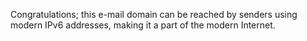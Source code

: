 Congratulations; this e-mail domain can be reached by senders using modern
IPv6 addresses, making it a part of the modern Internet.
